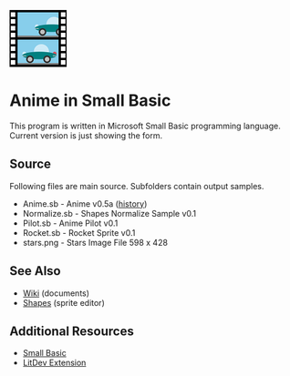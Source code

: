 ![icon](img/AnimeIcon.png)
# Anime in Small Basic

This program is written in Microsoft Small Basic programming language.  Current version is just showing the form.

## Source

Following files are main source.  Subfolders contain output samples.

- Anime.sb - Anime v0.5a ([history](History.md))
- Normalize.sb - Shapes Normalize Sample v0.1
- Pilot.sb - Anime Pilot v0.1
- Rocket.sb - Rocket Sprite v0.1
- stars.png - Stars Image File 598 x 428

## See Also

- [Wiki](http://github.com/nonkit/Anime/wiki) (documents)
- [Shapes](http://github.com/nonkit/Shapes) (sprite editor)

## Additional Resources

- [Small Basic](http://smallbasic.com)
- [LitDev Extension](http://litdev.co.uk/)